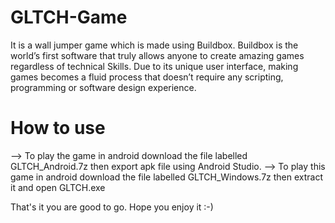 # GLTCH-Game

It is a wall jumper game which is made using Buildbox. Buildbox is the world’s first software that truly allows anyone to create amazing games regardless of technical Skills. Due to its unique user interface, making games becomes a fluid process that doesn’t require any scripting, programming or software design experience.

# How to use

 --> To play the game in android download the file labelled GLTCH_Android.7z then export apk file using Android Studio.
 --> To play this game in android download the file labelled GLTCH_Windows.7z then extract it and open GLTCH.exe
 
 That's it you are good to go.
 Hope you enjoy it :-)


